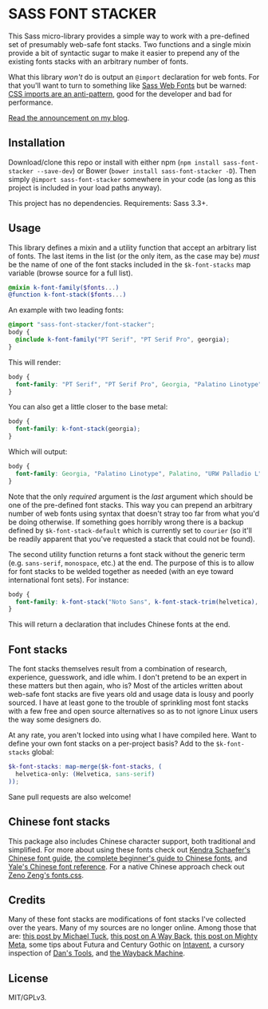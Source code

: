 # SASS FONT STACKER

This Sass micro-library provides a simple way to work with a pre-defined set of presumably web-safe font stacks. Two functions and a single mixin provide a bit of syntactic sugar to make it easier to prepend any of the existing fonts stacks with an arbitrary number of fonts.

What this library *won't* do is output an `@import` declaration for web fonts. For that you'll want to turn to something like [Sass Web Fonts](https://github.com/penman/Sass-Web-Fonts) but be warned: [CSS imports are an anti-pattern](http://www.stevesouders.com/blog/2009/04/09/dont-use-import/), good for the developer and bad for performance.

[Read the announcement on my blog](http://synapticism.com/dev/a-sass-micro-library-for-web-safe-font-stacks/).



## Installation

Download/clone this repo or install with either npm (`npm install sass-font-stacker --save-dev`) or Bower (`bower install sass-font-stacker -D`). Then simply `@import sass-font-stacker` somewhere in your code (as long as this project is included in your load paths anyway).

This project has no dependencies. Requirements: Sass 3.3+.



## Usage

This library defines a mixin and a utility function that accept an arbitrary list of fonts. The last items in the list (or the only item, as the case may be) *must* be the name of one of the font stacks included in the `$k-font-stacks` map variable (browse source for a full list).

```scss
@mixin k-font-family($fonts...)
@function k-font-stack($fonts...)
```

An example with two leading fonts:

```scss
@import "sass-font-stacker/font-stacker";
body {
  @include k-font-family("PT Serif", "PT Serif Pro", georgia);
}
```

This will render:

```css
body {
  font-family: "PT Serif", "PT Serif Pro", Georgia, "Palatino Linotype", Palatino, "URW Palladio L", "Book Antiqua", "Times New Roman", serif;
}
```

You can also get a little closer to the base metal:

```scss
body {
  font-family: k-font-stack(georgia);
}
```

Which will output:

```css
body {
  font-family: Georgia, "Palatino Linotype", Palatino, "URW Palladio L", "Book Antiqua", "Times New Roman", serif;
}
```

Note that the only *required* argument is the *last* argument which should be one of the pre-defined font stacks. This way you can prepend an arbitrary number of web fonts using syntax that doesn't stray too far from what you'd be doing otherwise. If something goes horribly wrong there is a backup defined by `$k-font-stack-default` which is currently set to `courier` (so it'll be readily apparent that you've requested a stack that could not be found).

The second utility function returns a font stack without the generic term (e.g. `sans-serif`, `monospace`, etc.) at the end. The purpose of this is to allow for font stacks to be welded together as needed (with an eye toward international font sets). For instance:

```scss
body {
  font-family: k-font-stack("Noto Sans", k-font-stack-trim(helvetica), k-font-stack-trim(zh-heiti-tc), sans-serif);
}
```

This will return a declaration that includes Chinese fonts at the end.



## Font stacks

The font stacks themselves result from a combination of research, experience, guesswork, and idle whim. I don't pretend to be an expert in these matters but then again, who is? Most of the articles written about web-safe font stacks are five years old and usage data is lousy and poorly sourced. I have at least gone to the trouble of sprinkling most font stacks with a few free and open source alternatives so as to not ignore Linux users the way some designers do.

At any rate, you aren't locked into using what I have compiled here. Want to define your own font stacks on a per-project basis? Add to the `$k-font-stacks` global:

```scss
$k-font-stacks: map-merge($k-font-stacks, (
  helvetica-only: (Helvetica, sans-serif)
));
```

Sane pull requests are also welcome!



## Chinese font stacks

This package also includes Chinese character support, both traditional and simplified. For more about using these fonts check out [Kendra Schaefer's Chinese font guide](http://www.kendraschaefer.com/2012/06/chinese-standard-web-fonts-the-ultimate-guide-to-css-font-family-declarations-for-web-design-in-simplified-chinese/), [the complete beginner's guide to Chinese fonts](http://webdesign.tutsplus.com/articles/the-complete-beginners-guide-to-chinese-fonts--cms-23444), and [Yale's Chinese font reference](http://www.yale.edu/chinesemac/pages/fonts.html). For a native Chinese approach check out [Zeno Zeng's fonts.css](https://github.com/zenozeng/fonts.css).



## Credits

Many of these font stacks are modifications of font stacks I've collected over the years. Many of my sources are no longer online. Among those that are: [this post by Michael Tuck](http://www.sitepoint.com/eight-definitive-font-stacks/), [this post on A Way Back](http://www.awayback.com/revised-font-stack/), [this post on Mighty Meta](http://www.mightymeta.co.uk/web-safe-fonts-cheat-sheet-v-3-with-font-face-fonts-and-os-breakdown/), some tips about Futura and Century Gothic on [Intavent](http://intavant.com/), a cursory inspection of [Dan's Tools](http://www.cssfontstack.com/), and [the Wayback Machine](https://webcache.googleusercontent.com/search?q=cache:http://www.visibone.com/font/FontResults.html&gws_rd=cr&ei=CazNVMvABsT38QWgjYD4CQ).



## License

MIT/GPLv3.
